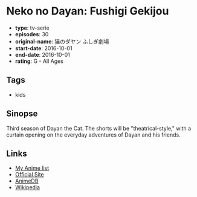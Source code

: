 # Neko no Dayan: Fushigi Gekijou

-   **type**: tv-serie
-   **episodes**: 30
-   **original-name**: 猫のダヤン ふしぎ劇場
-   **start-date**: 2016-10-01
-   **end-date**: 2016-10-01
-   **rating**: G - All Ages

## Tags

-   kids

## Sinopse

Third season of Dayan the Cat. The shorts will be "theatrical-style," with a curtain opening on the everyday adventures of Dayan and his friends.

## Links

-   [My Anime list](https://myanimelist.net/anime/33727/Neko_no_Dayan__Fushigi_Gekijou)
-   [Official Site](http://anime-dayan.com/)
-   [AnimeDB](http://anidb.info/perl-bin/animedb.pl?show=anime&aid=12289)
-   [Wikipedia](https://ja.wikipedia.org/wiki/%E3%82%8F%E3%81%A1%E3%81%B5%E3%81%83%E3%83%BC%E3%82%8B%E3%81%A9#.E3.83.86.E3.83.AC.E3.83.93.E3.82.A2.E3.83.8B.E3.83.A1)
